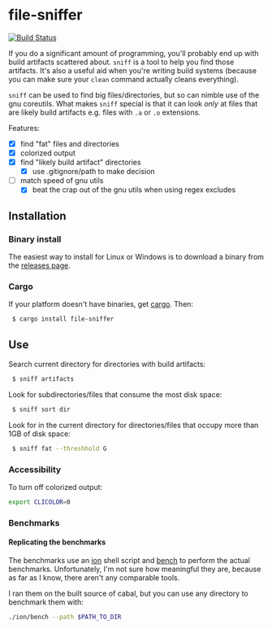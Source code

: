 # file-sniffer

[![Build Status](https://travis-ci.org/vmchale/file-sniffer.svg?branch=master)](https://travis-ci.org/vmchale/file-sniffer)

If you do a significant amount of programming, you'll probably end up with
build artifacts scattered about. `sniff` is a tool to help you find those
artifacts. It's also a useful aid when you're writing build systems 
(because you can make sure your `clean` command actually cleans everything).

`sniff` can be used to find big files/directories, but so can nimble use of the
gnu coreutils. 
What makes `sniff` special is that it can look *only* at files that are likely
build artifacts e.g. files with `.a` or `.o` extensions.

Features:
  - [x] find "fat" files and directories
  - [x] colorized output
  - [x] find "likely build artifact" directories
    - [x] use .gitignore/path to make decision
  - [ ] match speed of gnu utils
    - [x] beat the crap out of the gnu utils when using regex excludes

## Installation

### Binary install

The easiest way to install for Linux or Windows is to download a binary from the [releases
page](https://github.com/vmchale/file-sniffer/releases).

### Cargo

If your platform doesn't have binaries, get [cargo](https://rustup.rs/). Then:

```bash
 $ cargo install file-sniffer
```

## Use

Search current directory for directories with build artifacts:

```bash
 $ sniff artifacts
```

Look for subdirectories/files that consume the most disk space:

```bash
 $ sniff sort dir
```

Look for in the current directory for directories/files that occupy more than 1GB of disk space:


```bash
 $ sniff fat --threshhold G
```

### Accessibility

To turn off colorized output:

```bash
export CLICOLOR=0
```

### Benchmarks

#### Replicating the benchmarks

The benchmarks use an [ion](https://github.com/redox-os/ion) shell script and
[bench](https://github.com/Gabriel439/bench) to perform the actual benchmarks.
Unfortunately, I'm not sure how meaningful they are, because as far as I know,
there aren't any comparable tools.

I ran them on the built source of cabal, but you can use any directory to
benchmark them with:

```bash
./ion/bench --path $PATH_TO_DIR
```
